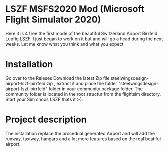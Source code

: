 # LSZF MSFS2020 Mod (Microsoft Flight Simulator 2020)
Here it is 4 free the first mode of the beautiful Switzerland Airport Birrfeld Lupfig LSZF. I just began to work on it but and will go a head during the next weeks. Let me know what you think and what you expect


# Installation
Go over to the Releses Download the latest Zip file steelwingsdesign-airport-lszf-birrfeld.zip , extract it and place the folder "steelwingsdesign-airport-lszf-birrfeld" folder in your community package folder. The community folder is located in the root structur from the flightsim directory. Start your Sim choos LSZF thats it :-).

# Project description
The installation replace the procedual generated Airport and will add the runway, taxiway, hangars and a lot more features based on the real beatiful airport. 

